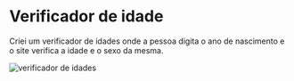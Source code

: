 # Verificador de idade
Criei um verificador de idades onde a pessoa digita o ano de nascimento e o site verifica a idade e o sexo da mesma.
 
![verificador de idades](https://user-images.githubusercontent.com/79033956/114102856-79c2db00-989e-11eb-9586-fbb4ed4671f0.gif)
